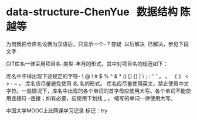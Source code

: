 # data-structure-ChenYue   数据结构 陈越等   
为何我把仓库名设置为汉语后，只显示一个-？存疑  以后解决  已解决，参见下段文字


GIT库名一律采用项目名-类型-年月的形式。其中对项目名的规范如下：

库名中不得出现下述规定的字符- \ @ ! # $ % ^ & * () [] {} | \ ; : '' ’ ， 。 《 》 < > · ~ 。 库名应尽量避免使用 名.名的形式。 库名应尽量使用英文，禁止使用中文字符。一般情况下，库名中出现的各个单词的首字母应使用大写。各个单词不能使用连接符 -连接；如有必要，应使用下划线 _ 。 缩写的单词一律使用大写。



中国大学MOOC上此网课学习记录
标记：try

